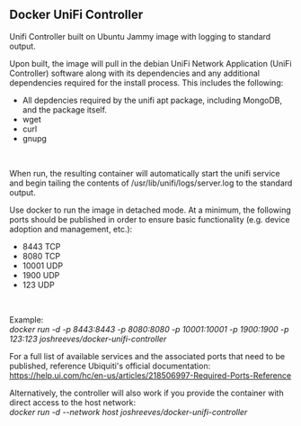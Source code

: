 ## Docker UniFi Controller

Unifi Controller built on Ubuntu Jammy image with logging to standard output.

Upon built, the image will pull in the debian UniFi Network Application (UniFi Controller) software along with its dependencies and any additional dependencies required for the install process. This includes the following:
- All depdencies required by the unifi apt package, including MongoDB, and the package itself.
- wget
- curl
- gnupg

<br>

When run, the resulting container will automatically start the unifi service and begin tailing the contents of /usr/lib/unifi/logs/server.log to the standard output.

Use docker to run the image in detached mode. At a minimum, the following ports should be published in order to ensure basic functionality (e.g. device adoption and management, etc.):
- 8443 TCP
- 8080 TCP
- 10001 UDP
- 1900 UDP
- 123 UDP

<br>  

Example:  
*docker run -d -p 8443:8443 -p 8080:8080 -p 10001:10001 -p 1900:1900 -p 123:123 joshreeves/docker-unifi-controller*

For a full list of available services and the associated ports that need to be published, reference Ubiquiti's official documentation:  
https://help.ui.com/hc/en-us/articles/218506997-Required-Ports-Reference

Alternatively, the controller will also work if you provide the container with direct access to the host network:  
*docker run -d --network host joshreeves/docker-unifi-controller*
